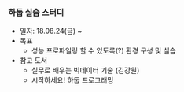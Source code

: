 ### 하둡 실습 스터디
- 일자: 18.08.24(금) ~
- 목표
  - 성능 프로파일링 할 수 있도록(?) 환경 구성 및 실습
- 참고 도서
  - 실무로 배우는 빅데이터 기술 (김강원)
  - 시작하세요! 하둡 프로그래밍
